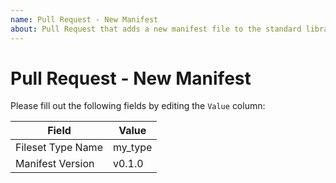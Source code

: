 ```yaml
---
name: Pull Request - New Manifest
about: Pull Request that adds a new manifest file to the standard library
---
```


# Pull Request - New Manifest

Please fill out the following fields by editing the `Value` column:

| Field | Value |
| ----- | ----- |
| Fileset Type Name | my_type |
| Manifest Version | v0.1.0 |

